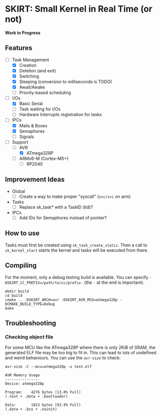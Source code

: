 # SKIRT: Small Kernel in Real Time (or not)

**Work in Progress**

## Features

- [ ] Task Management
    - [x] Creation
    - [x] Deletion (and exit)
    - [x] Switching
    - [x] Sleeping (conversion to milliseconds is TODO)
    - [x] Await/Awake
    - [ ] Priority-based scheduling
- [ ] I/Os
    - [x] Basic Serial
    - [ ] Task waiting for I/Os
    - [ ] Hardware Interrupts registration for tasks
- [ ] IPCs
    - [x] Mails & Boxes
    - [x] Semaphores
    - [ ] Signals
- [ ] Support
    - [ ] AVR
        - [x] ATmega328P
    - [ ] ARMv6-M (Cortex-M0+)
        - [ ] RP2040
  
## Improvement Ideas

- Global
  - [ ] Create a way to make proper "syscall" (`svc/svi` on arm)
- Tasks
  - [ ] Replace sk_task* with a TaskID (tid)?
- IPCs
  - [ ] Add IDs for Semaphores instead of pointer?

## How to use

Tasks must first be created using `sk_task_create_static`.
Then a call to `sk_kernel_start` starts the kernel and tasks will be executed from there.

## Compiling

For the moment, only a debug testing build is available.
You can specify `-DSKIRT_CC_PREFIX=/path/to/cc/prefix-` (the `-` at the end is important).

```shell
mkdir build
cd build
cmake .. -DSKIRT_ARCH=avr -DSKIRT_AVR_MCU=atmega328p -DCMAKE_BUILD_TYPE=Debug
make
```

## Troubleshooting

### Checking object file

For some MCU like the ATmega328P where there is only 2KiB of SRAM, the generated ELF file may be too big to  fit in.
This can lead to lots of undefined and weird behaviours.
You can use the `avr-size` to check: 
```shell
avr-size -C --mcu=atmega328p -x test.elf

AVR Memory Usage
----------------
Device: atmega328p

Program:    4276 bytes (13.0% Full)
(.text + .data + .bootloader)

Data:       1923 bytes (93.9% Full)
(.data + .bss + .noinit)
```
